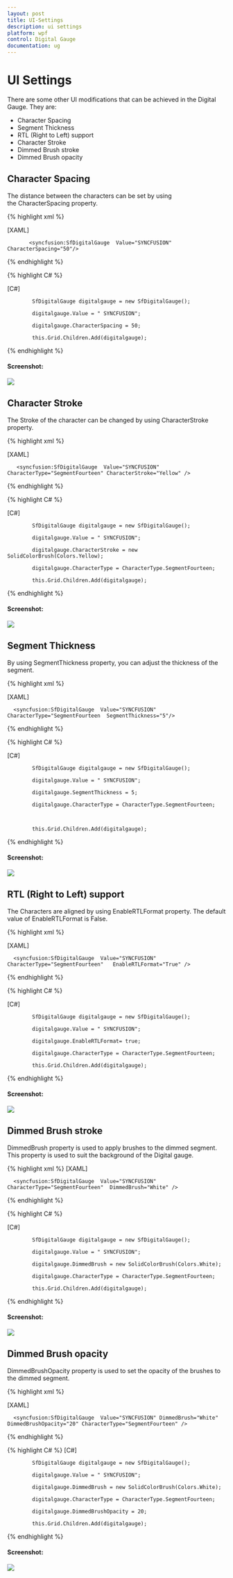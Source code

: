 ```yaml
---
layout: post
title: UI-Settings
description: ui settings
platform: wpf
control: Digital Gauge 
documentation: ug
---
```


# UI Settings

There are some other UI modifications that can be achieved in the Digital Gauge. They are:

* Character Spacing
* Segment Thickness
* RTL (Right to Left) support
* Character Stroke
* Dimmed Brush stroke
* Dimmed Brush opacity

## Character Spacing

The distance between the characters can be set by using the CharacterSpacing property.


{% highlight xml %}

[XAML]

           <syncfusion:SfDigitalGauge  Value="SYNCFUSION" CharacterSpacing="50"/>
{% endhighlight %}

{% highlight C# %}

[C#]

            SfDigitalGauge digitalgauge = new SfDigitalGauge();

            digitalgauge.Value = " SYNCFUSION";

            digitalgauge.CharacterSpacing = 50;

            this.Grid.Children.Add(digitalgauge);      
{% endhighlight %}


#### Screenshot:



![](UI-Settings_images/UI-Settings_img1.png)




## Character Stroke

The Stroke of the character can be changed by using CharacterStroke property.



{% highlight xml %}

[XAML]

       <syncfusion:SfDigitalGauge  Value="SYNCFUSION"   CharacterType="SegmentFourteen" CharacterStroke="Yellow" />
{% endhighlight %}

{% highlight C# %}

[C#]

            SfDigitalGauge digitalgauge = new SfDigitalGauge();

            digitalgauge.Value = " SYNCFUSION";

            digitalgauge.CharacterStroke = new SolidColorBrush(Colors.Yellow);

            digitalgauge.CharacterType = CharacterType.SegmentFourteen;

            this.Grid.Children.Add(digitalgauge);

{% endhighlight %}

#### Screenshot:



![](UI-Settings_images/UI-Settings_img2.png)





## Segment Thickness

By using SegmentThickness property, you can adjust the thickness of the segment.


{% highlight xml %}

[XAML]

      <syncfusion:SfDigitalGauge  Value="SYNCFUSION"  CharacterType="SegmentFourteen  SegmentThickness="5"/>
{% endhighlight %}

{% highlight C# %}


[C#]





            SfDigitalGauge digitalgauge = new SfDigitalGauge();

            digitalgauge.Value = " SYNCFUSION";

            digitalgauge.SegmentThickness = 5;

            digitalgauge.CharacterType = CharacterType.SegmentFourteen;



            this.Grid.Children.Add(digitalgauge);

{% endhighlight %}



#### Screenshot:



![](UI-Settings_images/UI-Settings_img3.png)





## RTL (Right to Left) support

The Characters are aligned by using EnableRTLFormat property. The default value of EnableRTLFormat is False.


{% highlight xml %}

[XAML]

      <syncfusion:SfDigitalGauge  Value="SYNCFUSION"  CharacterType="SegmentFourteen"   EnableRTLFormat="True" />
{% endhighlight %}

{% highlight C# %}

[C#]



            SfDigitalGauge digitalgauge = new SfDigitalGauge();

            digitalgauge.Value = " SYNCFUSION";

            digitalgauge.EnableRTLFormat= true;

            digitalgauge.CharacterType = CharacterType.SegmentFourteen;

            this.Grid.Children.Add(digitalgauge);
{% endhighlight %}




#### Screenshot:



![](UI-Settings_images/UI-Settings_img4.png)





## Dimmed Brush stroke

DimmedBrush property is used to apply brushes to the dimmed segment. This property is used to suit the background of the Digital gauge.



{% highlight xml %}
[XAML]

      <syncfusion:SfDigitalGauge  Value="SYNCFUSION" CharacterType="SegmentFourteen"  DimmedBrush="White" />

{% endhighlight %}

{% highlight C# %}

[C#]



            SfDigitalGauge digitalgauge = new SfDigitalGauge();

            digitalgauge.Value = " SYNCFUSION";

            digitalgauge.DimmedBrush = new SolidColorBrush(Colors.White);

            digitalgauge.CharacterType = CharacterType.SegmentFourteen;

            this.Grid.Children.Add(digitalgauge);

{% endhighlight %}



#### Screenshot:



![](UI-Settings_images/UI-Settings_img5.png)





## Dimmed Brush opacity

DimmedBrushOpacity property is used to set the opacity of the brushes to the dimmed segment.



{% highlight xml %}

[XAML]

      <syncfusion:SfDigitalGauge  Value="SYNCFUSION" DimmedBrush="White"  DimmedBrushOpacity="20" CharacterType="SegmentFourteen" />
{% endhighlight %}

{% highlight C# %}
[C#]

            SfDigitalGauge digitalgauge = new SfDigitalGauge();

            digitalgauge.Value = " SYNCFUSION";

            digitalgauge.DimmedBrush = new SolidColorBrush(Colors.White);

            digitalgauge.CharacterType = CharacterType.SegmentFourteen;

            digitalgauge.DimmedBrushOpacity = 20;

            this.Grid.Children.Add(digitalgauge);

{% endhighlight %}




#### Screenshot:



![](UI-Settings_images/UI-Settings_img6.png)










